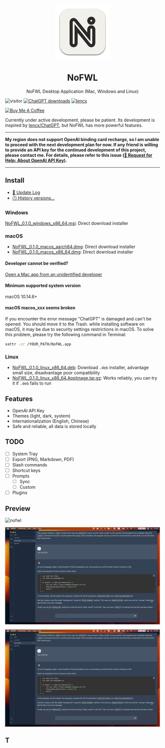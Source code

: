 <p align="center">
  <img width="180" src="./assets/nofwl.png" alt="ChatGPT">
  <h1 align="center">NoFWL</h1>
  <p align="center">NoFWL Desktop Application (Mac, Windows and Linux)</p>
</p>

![visitor](https://visitor-badge.glitch.me/badge?page_id=lencx.nofwl)
[![ChatGPT downloads](https://img.shields.io/github/downloads/lencx/nofwl/total.svg?style=flat-square)](https://github.com/lencx/nofwl/releases)
[![lencx](https://img.shields.io/badge/follow-lencx__-blue?style=flat&logo=Twitter)](https://twitter.com/lencx_)

<a href="https://www.buymeacoffee.com/lencx" target="_blank"><img src="https://cdn.buymeacoffee.com/buttons/v2/default-blue.png" alt="Buy Me A Coffee" style="height: 40px !important;width: 145px !important;" ></a>

Currently under active development, please be patient. Its development is inspired by [lencx/ChatGPT](https://github.com/lencx/ChatGPT), but NoFWL has more powerful features.

---

**My region does not support OpenAI binding card recharge, so I am unable to proceed with the next development plan for now. If any friend is willing to provide an API key for the continued development of this project, please contact me. For details, please refer to this issue ([🙏 Request for Help: About OpenAI API Key](https://github.com/lencx/nofwl/issues/13)).**

---

## Install

- [📝 Update Log](./UPDATE_LOG.md)
- [🕒 History versions...](https://github.com/lencx/nofwl/releases)

### Windows

[NoFWL_0.1.0_windows_x86_64.msi](https://github.com/lencx/nofwl/releases/download/v0.1.0/NoFWL_0.1.0_windows_x86_64.msi): Direct download installer

### macOS

- [NoFWL_0.1.0_macos_aarch64.dmg](https://github.com/lencx/nofwl/releases/download/v0.1.0/NoFWL_0.1.0_macos_aarch64.dmg): Direct download installer
- [NoFWL_0.1.0_macos_x86_64.dmg](https://github.com/lencx/nofwl/releases/download/v0.1.0/NoFWL_0.1.0_macos_x86_64.dmg): Direct download installer

#### Developer cannot be verified?

[Open a Mac app from an unidentified developer](https://support.apple.com/en-sg/guide/mac-help/mh40616/mac)

#### Minimum supported system version

macOS 10.14.6+

#### macOS macos_xxx seems broken

If you encounter the error message "ChatGPT" is damaged and can't be opened. You should move it to the Trash. while installing software on macOS, it may be due to security settings restrictions in macOS. To solve this problem, please try the following command in Terminal:

```bash
xattr -cr /YOUR_PATH/NoFWL.app
```

### Linux

- [NoFWL_0.1.0_linux_x86_64.deb](https://github.com/lencx/nofwl/releases/download/v0.1.0/NoFWL_0.1.0_linux_x86_64.deb): Download `.deb` installer, advantage small size, disadvantage poor compatibility
- [NoFWL_0.1.0_linux_x86_64.AppImage.tar.gz](https://github.com/lencx/nofwl/releases/download/v0.1.0/NoFWL_0.1.0_linux_x86_64.AppImage.tar.gz): Works reliably, you can try it if `.deb` fails to run


## Features

- OpenAI API Key
- Themes (light, dark, system)
- Internationalization (English, Chinese)
- Safe and reliable, all data is stored locally

## TODO

- [ ] System Tray
- [ ] Export (PNG, Markdown, PDF)
- [ ] Slash commands
- [ ] Shortcut keys
- [ ] Prompts
  - [ ] Sync
  - [ ] Custom
- [ ] Plugins

## Preview

![nofwl](./assets/nofwl.gif)

![theme dark](assets/dark.png)

![theme light](assets/dark.png)

## T